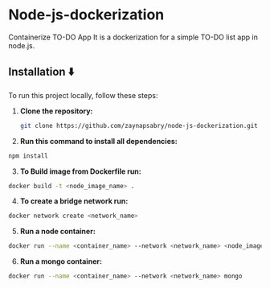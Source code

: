 # Node-js-dockerization
Containerize TO-DO App
It is a dockerization for a simple TO-DO list app in node.js.

## Installation ⬇️
To run this project locally, follow these steps:


1. **Clone the repository:**

    ```bash
    git clone https://github.com/zaynapsabry/node-js-dockerization.git
    ```
2. **Run this command to install all dependencies:**
   
  ```bash
  npm install
  ```

3. **To Build image from Dockerfile run:**
 
  ```bash
  docker build -t <node_image_name> .
  ```

4. **To create a bridge network run:**

  ```bash
  docker network create <network_name> 
  ```

5. **Run a node container:**
   
  ```bash
  docker run --name <container_name> --network <network_name> <node_image_name>
  ```

6. **Run a mongo container:**
   
  ```bash
  docker run --name <container_name> --network <network_name> mongo 
  ```
